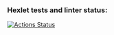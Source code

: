 ### Hexlet tests and linter status:
[![Actions Status](https://github.com/IvanOldMan/frontend-project-46/actions/workflows/hexlet-check.yml/badge.svg)](https://github.com/IvanOldMan/frontend-project-46/actions)